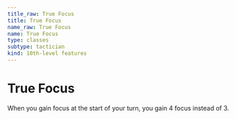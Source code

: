 ```yaml
---
title_raw: True Focus
title: True Focus
name_raw: True Focus
name: True Focus
type: classes
subtype: tactician
kind: 10th-level features
---
```


# True Focus

When you gain focus at the start of your turn, you gain 4 focus instead of 3.
